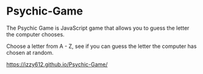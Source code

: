 # Psychic-Game


The Psychic Game is JavaScript game that allows you to guess the letter the computer chooses.

Choose a letter from A - Z, see if you can guess the letter the computer has chosen at random.

https://izzy612.github.io/Psychic-Game/
